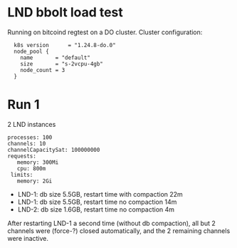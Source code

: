 # LND bbolt load test
Running on bitcoind regtest on a DO cluster.
Cluster configuration:
```
  k8s version      = "1.24.8-do.0"
  node_pool {
    name       = "default"
    size       = "s-2vcpu-4gb"
    node_count = 3
  }
```
# Run 1
2 LND instances
```
processes: 100
channels: 10
channelCapacitySat: 100000000
requests:
   memory: 300Mi
   cpu: 800m
 limits:
   memory: 2Gi
```
- LND-1: db size 5.5GB, restart time with compaction 22m
- LND-1: db size 5.5GB, restart time no compaction 14m
- LND-2: db size 1.6GB, restart time no compaction 4m

After restarting LND-1 a second time (without db compaction), all but 2 channels were (force-?) closed automatically, and the 2 remaining channels were inactive.